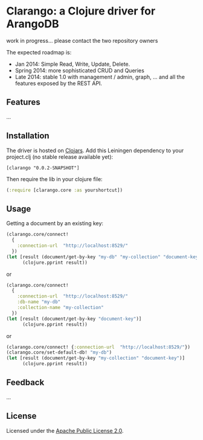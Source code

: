 Clarango: a Clojure driver for ArangoDB
========

work in progress... please contact the two repository owners

The expected roadmap is:
* Jan 2014: Simple Read, Write, Update, Delete.
* Spring 2014: more sophisticated CRUD and Queries
* Late 2014: stable 1.0 with management / admin, graph, ... and all the features exposed by the REST API.

## Features

...

## Installation

The driver is hosted on [Clojars](https://clojars.org/clarango). Add this Leiningen dependency to your project.clj (no stable release available yet):
```
[clarango "0.0.2-SNAPSHOT"]
```
Then require the lib in your clojure file:
``` Clojure
(:require [clarango.core :as yourshortcut])
```

## Usage

Getting a document by an existing key:

```clojure
(clarango.core/connect! 
  {
    :connection-url  "http://localhost:8529/"
  })
(let [result (document/get-by-key "my-db" "my-collection" "document-key")]
      (clojure.pprint result))
```

or

```clojure
(clarango.core/connect! 
  {
    :connection-url  "http://localhost:8529/"
    :db-name "my-db"
    :collection-name "my-collection"
  })
(let [result (document/get-by-key "document-key")]
      (clojure.pprint result))
```

or

```clojure
(clarango.core/connect! {:connection-url  "http://localhost:8529/"})
(clarango.core/set-default-db! "my-db")
(let [result (document/get-by-key "my-collection" "document-key")]
      (clojure.pprint result))
```

## Feedback

...

## License

Licensed under the [Apache Public License 2.0](http://www.apache.org/licenses/LICENSE-2.0.html).
